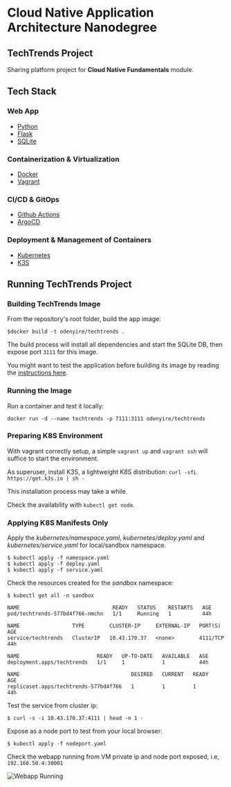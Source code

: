 # Cloud Native Application Architecture Nanodegree

## TechTrends Project

Sharing platform project for **Cloud Native Fundamentals** module.

## Tech Stack

### Web App
* [Python](https://www.python.org/downloads/)
* [Flask](https://flask.palletsprojects.com/)
* [SQLite](https://www.sqlite.org/)

### Containerization & Virtualization
* [Docker](https://www.docker.com/)
* [Vagrant](https://www.vagrantup.com/)

### CI/CD & GitOps
* [Github Actions](https://github.com/features/actions)
* [ArgoCD](https://argoproj.github.io/argo-cd/)

### Deployment & Management of Containers
* [Kubernetes](https://kubernetes.io/)
* [K3S](https://k3s.io/)

## Running TechTrends Project

### Building TechTrends Image

From the repository's root folder, build the app image:

```
$docker build -t odenyire/techtrends .
```

The build process will install all dependencies and start the SQLite DB, then expose port `3111` for this image.

You might want to test the application before building its image by reading the [instructions here](techtrends/README.md).

### Running the Image

Run a container and test it locally:

```
docker run -d --name techtrends -p 7111:3111 odenyire/techtrends
```

### Preparing K8S Environment

With vagrant correctly setup, a simple `vagrant up` and `vagrant ssh` will suffice to start the environment.

As superuser, install K3S, a lightweight K8S distribution: `curl -sfL https://get.k3s.io | sh -`

This installation process may take a while. 

Check the availability with `kubectl get node`.

### Applying K8S Manifests Only

Apply the *kubernetes/namespace.yaml*, *kubernetes/deploy.yaml* and *kubernetes/service.yaml* for local/sandbox namespace.

```shell
$ kubectl apply -f namespace.yaml
$ kubectl apply -f deploy.yaml
$ kubectl apply -f service.yaml
```

Check the resources created for the *sandbox* namespace:

```shell
$ kubectl get all -n sandbox

NAME                              READY   STATUS    RESTARTS   AGE
pod/techtrends-577bd4f766-nmchn   1/1     Running   1          44h

NAME                 TYPE        CLUSTER-IP     EXTERNAL-IP   PORT(S)    AGE
service/techtrends   ClusterIP   10.43.170.37   <none>        4111/TCP   44h

NAME                         READY   UP-TO-DATE   AVAILABLE   AGE
deployment.apps/techtrends   1/1     1            1           44h

NAME                                    DESIRED   CURRENT   READY   AGE
replicaset.apps/techtrends-577bd4f766   1         1         1       44h
```

Test the service from cluster ip:

```shell
$ curl -s -i 10.43.170.37:4111 | head -n 1 -
```

Expose as a node port to test from your local browser:

```
$ kubectl apply -f nodeport.yaml
```

Check the webapp running from VM private ip and node port exposed, i.e, `192.168.50.4:30001`

![Webapp Running](screenshots/k8s-nodeport.png)

